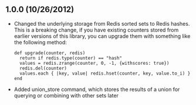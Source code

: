 ## 1.0.0 (10/26/2012)

* Changed the underlying storage from Redis sorted sets to Redis hashes. This
  is a breaking change, if you have existing counters stored from earlier
  versions of this library, you can upgrade them with something like the
  following method:

      def upgrade(counter, redis)
        return if redis.type(counter) == "hash"
        values = redis.zrange(counter, 0, -1, {withscores: true})
        redis.del(counter)
        values.each { |key, value| redis.hset(counter, key, value.to_i) }
      end

* Added union_store command, which stores the results of a union for querying
  or combining with other sets later

